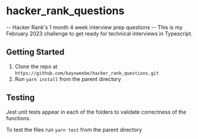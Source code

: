 # hacker_rank_questions
-- Hacker Rank's 1 month 4 week interview prep questions --
This is my February 2023 challenge to get ready for technical interviews in Typescript.

## Getting Started
1. Clone the repo at ```https://github.com/kaysweebe/hacker_rank_questions.git```
2. Run ```yarn install``` from the parent directory

## Testing
Jest unit tests appear in each of the folders to validate correctness of the functions.

To test the files run ```yarn test``` from the parent directory
